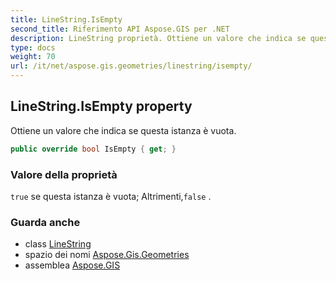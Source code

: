 ```yaml
---
title: LineString.IsEmpty
second_title: Riferimento API Aspose.GIS per .NET
description: LineString proprietà. Ottiene un valore che indica se questa istanza è vuota.
type: docs
weight: 70
url: /it/net/aspose.gis.geometries/linestring/isempty/
---
```

## LineString.IsEmpty property

Ottiene un valore che indica se questa istanza è vuota.

```csharp
public override bool IsEmpty { get; }
```

### Valore della proprietà

`true` se questa istanza è vuota; Altrimenti,`false` .

### Guarda anche

* class [LineString](../)
* spazio dei nomi [Aspose.Gis.Geometries](../../linestring/)
* assemblea [Aspose.GIS](../../../)


